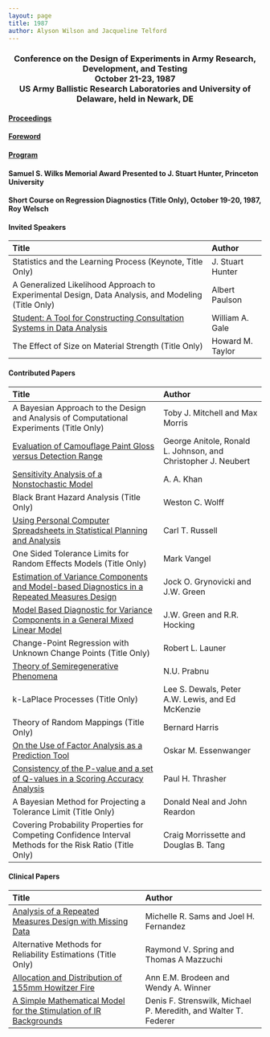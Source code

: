 ```yaml
---
layout: page
title: 1987
author: Alyson Wilson and Jacqueline Telford
---
```

<div align="center"><h3>Conference on the Design of Experiments in Army Research, Development, and Testing<br>
October 21-23, 1987<br>
US Army Ballistic Research Laboratories and University of Delaware, held in Newark, DE</h3></div>


#### [Proceedings](https://alysongwilson.github.io/ACAS/DOE4/DOE33.pdf#page=8)

#### [Foreword](https://alysongwilson.github.io/ACAS/DOE4/DOE33.pdf#page=12)

#### [Program](https://alysongwilson.github.io/ACAS/DOE4/DOE33.pdf#page=16)

#### Samuel S. Wilks Memorial Award Presented to J. Stuart Hunter, Princeton University

#### Short Course on Regression Diagnostics (Title Only), October 19-20, 1987, Roy Welsch


#### Invited Speakers

| Title | Author |
| :--- | :--- |
| Statistics and the Learning Process (Keynote, Title Only) | J. Stuart Hunter |
| A Generalized Likelihood Approach to Experimental Design, Data Analysis, and Modeling (Title Only) | Albert Paulson |
| [Student: A Tool for Constructing Consultation Systems in Data Analysis](https://alysongwilson.github.io/ACAS/DOE4/DOE33.pdf#page=146) | William A. Gale |
| The Effect of Size on Material Strength (Title Only) | Howard M. Taylor |


#### Contributed Papers

| Title | Author |
| :--- | :--- |
| A Bayesian Approach to the Design and Analysis of Computational Experiments (Title Only) | Toby J. Mitchell and Max Morris |
| [Evaluation of Camouflage Paint Gloss versus Detection Range](https://alysongwilson.github.io/ACAS/DOE4/DOE33.pdf#page=56) | George Anitole, Ronald L. Johnson, and Christopher J. Neubert |
| [Sensitivity Analysis of a Nonstochastic Model](https://alysongwilson.github.io/ACAS/DOE4/DOE33.pdf#page=66) | A. A. Khan |
| Black Brant Hazard Analysis (Title Only) | Weston C. Wolff |
| [Using Personal Computer Spreadsheets in Statistical Planning and Analysis](https://alysongwilson.github.io/ACAS/DOE4/DOE33.pdf#page=296) | Carl T. Russell |
| One Sided Tolerance Limits for Random Effects Models (Title Only) | Mark Vangel |
| [Estimation of Variance Components and Model-based Diagnostics in a Repeated Measures Design](https://alysongwilson.github.io/ACAS/DOE4/DOE33.pdf#page=84) | Jock O. Grynovicki and J.W. Green |
| [Model Based Diagnostic for Variance Components in a General Mixed Linear Model](https://alysongwilson.github.io/ACAS/DOE4/DOE33.pdf#page=110) | J.W. Green and R.R. Hocking |
| Change-Point Regression with Unknown Change Points (Title Only) | Robert L. Launer |
| [Theory of Semiregenerative Phenomena](https://alysongwilson.github.io/ACAS/DOE4/DOE33.pdf#page=142) | N.U. Prabnu |
| k-LaPlace Processes (Title Only) | Lee S. Dewals, Peter A.W. Lewis, and Ed McKenzie |
| Theory of Random Mappings (Title Only) | Bernard Harris |
| [On the Use of Factor Analysis as a Prediction Tool](https://alysongwilson.github.io/ACAS/DOE4/DOE33.pdf#page=164) | Oskar M. Essenwanger |
| [Consistency of the P-value and a set of Q-values in a Scoring Accuracy Analysis](https://alysongwilson.github.io/ACAS/DOE4/DOE33.pdf#page=176) | Paul H. Thrasher |
| A Bayesian Method for Projecting a Tolerance Limit (Title Only) | Donald Neal and John Reardon |
| Covering Probability Properties for Competing Confidence Interval Methods for the Risk Ratio (Title Only) | Craig Morrissette and Douglas B. Tang |


#### Clinical Papers

| Title | Author |
| :--- | :--- |
| [Analysis of a Repeated Measures Design with Missing Data](https://alysongwilson.github.io/ACAS/DOE4/DOE33.pdf#page=20) | Michelle R. Sams and Joel H. Fernandez |
| Alternative Methods for Reliability Estimations (Title Only) | Raymond V. Spring and Thomas A Mazzuchi |
| [Allocation and Distribution of 155mm Howitzer Fire](https://alysongwilson.github.io/ACAS/DOE4/DOE33.pdf#page=32) | Ann E.M. Brodeen and Wendy A. Winner |
| [A Simple Mathematical Model for the Stimulation of IR Backgrounds](https://alysongwilson.github.io/ACAS/DOE4/DOE33.pdf#page=46) | Denis F. Strenswilk, Michael P. Meredith, and Walter T. Federer |
